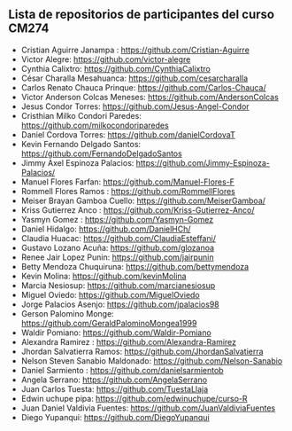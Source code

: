 ## Lista de repositorios de participantes del curso CM274


* Cristian Aguirre Janampa : https://github.com/Cristian-Aguirre
* Victor Alegre: https://github.com/victor-alegre
* Cynthia Calixtro: https://github.com/CynthiaCalixtro
* César Charalla Mesahuanca: https://github.com/cesarcharalla
* Carlos Renato Chauca Prinque: https://github.com/Carlos-Chauca/
* Victor Anderson Colcas Meneses: https://github.com/AndersonColcas
* Jesus Condor Torres: https://github.com/Jesus-Angel-Condor
* Cristhian Milko Condori Paredes: https://github.com/milkocondoriparedes
* Daniel Cordova Torres: https://github.com/danielCordovaT
* Kevin Fernando Delgado Santos: https://github.com/FernandoDelgadoSantos
* Jimmy Axel Espinoza Palacios: https://github.com/Jimmy-Espinoza-Palacios/
* Manuel Flores Farfan: https://github.com/Manuel-Flores-F
* Rommell Flores Ramos : https://github.com/RommellFlores
* Meiser Brayan Gamboa Cuello: https://github.com/MeiserGamboa/
* Kriss Gutierrez Anco : https://github.com/Kriss-Gutierrez-Anco/
* Yasmyn Gomez : https://github.com/Yasmyn-Gomez 
* Daniel Hidalgo: https://github.com/DanielHCh/
* Claudia Huacac: https://github.com/ClaudiaEsteffani/
* Gustavo Lozano Acuña: https://github.com/glozanoa 
* Renee Jair Lopez Punin: https://github.com/jairpunin
* Betty Mendoza Chuquiruna: https://github.com/bettymendoza
* Kevin Molina: https://github.com/kevinMolina
* Marcia Nesiosup: https://github.com/marcianesiosup
* Miguel Oviedo: https://github.com/MiguelOviedo
* Jorge Palacios Asenjo: https://github.com/jpalacios98
* Gerson Palomino Monge: https://github.com/GeraldPalominoMongea1999
* Waldir Pomiano: https://github.com/Waldir-Pomiano
* Alexandra Ramirez : https://github.com/Alexandra-Ramirez
* Jhordan Salvatierra Ramos: https://github.com/JhordanSalvatierra
* Nelson Steven Sanabio Maldonado: https://github.com/Nelson-Sanabio
* Daniel Sarmiento : https://github.com/danielsarmientob
* Angela Serrano: https://github.com/AngelaSerrano
* Juan Carlos Tuesta: https://github.com/TuestaLlaja
* Edwin uchupe pipa: https://github.com/edwinuchupe/curso-R
* Juan Daniel Valdivia Fuentes: https://github.com/JuanValdiviaFuentes
* Diego Yupanqui: https://github.com/DiegoYupanqui
